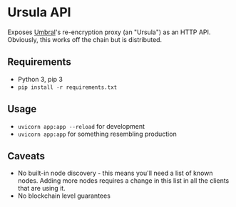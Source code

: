 # Ursula API

Exposes [Umbral](https://github.com/nucypher/pyUmbral)'s re-encryption proxy (an "Ursula") as an HTTP API. Obviously, this works off the chain but is distributed.

## Requirements

 - Python 3, pip 3
 - `pip install -r requirements.txt`

## Usage

 - `uvicorn app:app --reload` for development
 - `uvicorn app:app` for something resembling production

## Caveats

 - No built-in node discovery - this means you'll need a list of known nodes. Adding more nodes requires a change in this list in all the clients that are using it.
 - No blockchain level guarantees
